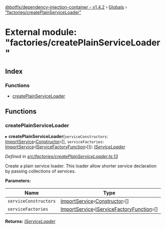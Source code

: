 [@botflx/dependency-injection-container - v1.4.2](../README.md) › [Globals](../globals.md) › ["factories/createPlainServiceLoader"](_factories_createplainserviceloader_.md)

# External module: "factories/createPlainServiceLoader"

## Index

### Functions

* [createPlainServiceLoader](_factories_createplainserviceloader_.md#createplainserviceloader)

## Functions

###  createPlainServiceLoader

▸ **createPlainServiceLoader**(`serviceConstructors`: [ImportService](_types_.md#importservice)‹[Constructor](_types_.md#constructor)›[], `serviceFactories`: [ImportService](_types_.md#importservice)‹[IServiceFactoryFunction](../interfaces/_iservicefactoryfunction_.iservicefactoryfunction.md)›[]): *[IServiceLoader](../interfaces/_loaders_iserviceloader_.iserviceloader.md)*

*Defined in [src/factories/createPlainServiceLoader.ts:13](https://github.com/botflux/dependency-injection-container/blob/4cf7f58/src/factories/createPlainServiceLoader.ts#L13)*

Create a plain service loader.
This loader allow shorter service declaration by passing collections of services.

**Parameters:**

Name | Type | Description |
------ | ------ | ------ |
`serviceConstructors` | [ImportService](_types_.md#importservice)‹[Constructor](_types_.md#constructor)›[] | - |
`serviceFactories` | [ImportService](_types_.md#importservice)‹[IServiceFactoryFunction](../interfaces/_iservicefactoryfunction_.iservicefactoryfunction.md)›[] |   |

**Returns:** *[IServiceLoader](../interfaces/_loaders_iserviceloader_.iserviceloader.md)*
